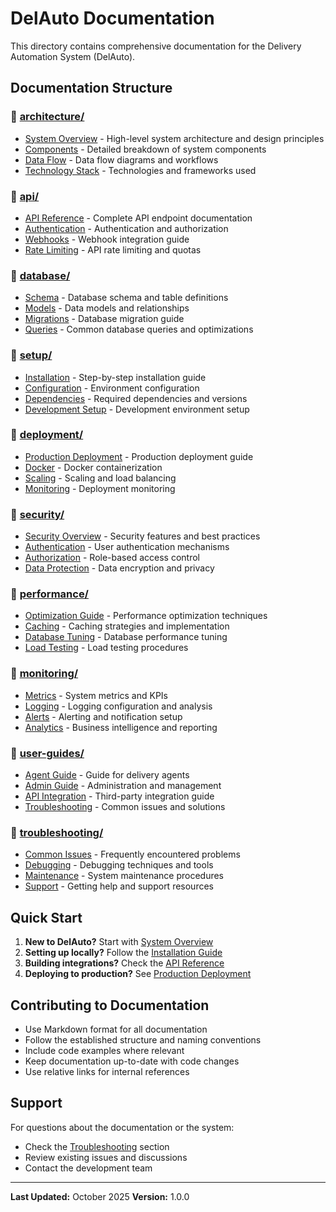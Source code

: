 # DelAuto Documentation

This directory contains comprehensive documentation for the Delivery Automation System (DelAuto).

## Documentation Structure

### 📁 [architecture/](architecture/)
- [System Overview](architecture/overview.md) - High-level system architecture and design principles
- [Components](architecture/components.md) - Detailed breakdown of system components
- [Data Flow](architecture/data-flow.md) - Data flow diagrams and workflows
- [Technology Stack](architecture/tech-stack.md) - Technologies and frameworks used

### 📁 [api/](api/)
- [API Reference](api/reference.md) - Complete API endpoint documentation
- [Authentication](api/authentication.md) - Authentication and authorization
- [Webhooks](api/webhooks.md) - Webhook integration guide
- [Rate Limiting](api/rate-limiting.md) - API rate limiting and quotas

### 📁 [database/](database/)
- [Schema](database/schema.md) - Database schema and table definitions
- [Models](database/models.md) - Data models and relationships
- [Migrations](database/migrations.md) - Database migration guide
- [Queries](database/queries.md) - Common database queries and optimizations

### 📁 [setup/](setup/)
- [Installation](setup/installation.md) - Step-by-step installation guide
- [Configuration](setup/configuration.md) - Environment configuration
- [Dependencies](setup/dependencies.md) - Required dependencies and versions
- [Development Setup](setup/development.md) - Development environment setup

### 📁 [deployment/](deployment/)
- [Production Deployment](deployment/production.md) - Production deployment guide
- [Docker](deployment/docker.md) - Docker containerization
- [Scaling](deployment/scaling.md) - Scaling and load balancing
- [Monitoring](deployment/monitoring.md) - Deployment monitoring

### 📁 [security/](security/)
- [Security Overview](security/overview.md) - Security features and best practices
- [Authentication](security/authentication.md) - User authentication mechanisms
- [Authorization](security/authorization.md) - Role-based access control
- [Data Protection](security/data-protection.md) - Data encryption and privacy

### 📁 [performance/](performance/)
- [Optimization Guide](performance/optimization.md) - Performance optimization techniques
- [Caching](performance/caching.md) - Caching strategies and implementation
- [Database Tuning](performance/database-tuning.md) - Database performance tuning
- [Load Testing](performance/load-testing.md) - Load testing procedures

### 📁 [monitoring/](monitoring/)
- [Metrics](monitoring/metrics.md) - System metrics and KPIs
- [Logging](monitoring/logging.md) - Logging configuration and analysis
- [Alerts](monitoring/alerts.md) - Alerting and notification setup
- [Analytics](monitoring/analytics.md) - Business intelligence and reporting

### 📁 [user-guides/](user-guides/)
- [Agent Guide](user-guides/agent.md) - Guide for delivery agents
- [Admin Guide](user-guides/admin.md) - Administration and management
- [API Integration](user-guides/api-integration.md) - Third-party integration guide
- [Troubleshooting](user-guides/troubleshooting.md) - Common issues and solutions

### 📁 [troubleshooting/](troubleshooting/)
- [Common Issues](troubleshooting/common-issues.md) - Frequently encountered problems
- [Debugging](troubleshooting/debugging.md) - Debugging techniques and tools
- [Maintenance](troubleshooting/maintenance.md) - System maintenance procedures
- [Support](troubleshooting/support.md) - Getting help and support resources

## Quick Start

1. **New to DelAuto?** Start with [System Overview](architecture/overview.md)
2. **Setting up locally?** Follow the [Installation Guide](setup/installation.md)
3. **Building integrations?** Check the [API Reference](api/reference.md)
4. **Deploying to production?** See [Production Deployment](deployment/production.md)

## Contributing to Documentation

- Use Markdown format for all documentation
- Follow the established structure and naming conventions
- Include code examples where relevant
- Keep documentation up-to-date with code changes
- Use relative links for internal references

## Support

For questions about the documentation or the system:
- Check the [Troubleshooting](troubleshooting/) section
- Review existing issues and discussions
- Contact the development team

---

**Last Updated:** October 2025
**Version:** 1.0.0
